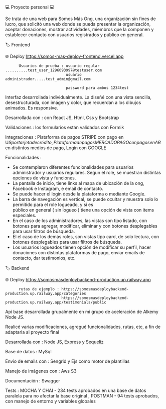 💻 Proyecto personal 💻

Se trata de una web para Somos Más Ong, una organización sin fines de lucro, que solicitó una web donde se pueda presentar la organización, aceptar donaciones, mostrar actividades, miembros que la componen y establecer contacto con usuarios registrados y público en general.

🏷️ Frontend

🌐 Deploy https://somos-mas-deploy-frontend.vercel.app

          Usuarios de prueba : usuario regular ..........test_user_1296093997@testuser.com      
                               usuario administrador.....test_admin@gmail.com
                               
                               password para ambos 1234test


Interfaz desarrollada individualmente. La diseñé con una vista sencilla, desestructurada, con imágen y color, que recuerdan a los dibujos animados. Es responsive.

Desarrollada con : con React JS, Html, Css y Bootstrap

Validaciones : los formularios están validados con Formik

Integraciones : Plataforma de pagos STRIPE con pago en U$S por tarjeta de crédito, Plataforma de pagos MERCADO PAGO con pagos en AR$ en distintos medios de pago,                    Login con GOOGLE

Funcionalidades : 

* Se contemplaron diferentes funcionalidades para usuarios administrador y usuarios regulares. Segun el role, se 
  muestran distintas opciones de vista y funciones.
* La pantalla de inicio, tiene links al mapa de ubicación de la ong, Facebook e Instagram, e email de contacto.
* Se puede hacer el login desde la plataforma o mediante Google.
* La barra de navegación es vertical, se puede ocultar y muestra solo lo permitido para el role logueado, y si es     
  público en general ( sin logueo ) tiene una opción de vista con items especiales.
* En el caso de los administradores, las vistas son tipo listado, con botones para agregar, modificar, eliminar y 
  con botones desplegables para usar filtros de búsqueda. 
* El el caso de los demás roles, son vistas tipo card, de solo lectura, con botones desplegables para usar filtros de 
  búsqueda. 
* Los usuarios logueados tienen opción de modificar su perfil, hacer donaciones con distintas plataformas de pago, 
  enviar emails de contacto, dar testimonios, etc.

🏷️ Backend

🌐 Deploy https://somosmasdeploybackend-production.up.railway.app

          rutas de ejemplo : https://somosmasdeploybackend-production.up.railway.app/categories
                             https://somosmasdeploybackend-production.up.railway.app/testimonials/public
                                     
                  
Api base desarrollada grupalmente en mi grupo de aceleración de Alkemy Node JS. 

Realicé varias modificaciones, agregué funcionalidades, rutas, etc, a fin de adaptarla al proyecto final

Desarrollada con : Node JS, Express y Sequeliz

Base de datos : MySql

Envío de emails con : Sengrid y Ejs como motor de plantillas

Manejo de imágenes con : Aws S3

Documentación : Swagger 

Tests : MOCHA Y CHAI - 234 tests aprobados en una base de datos paralela para no afectar la base original , POSTMAN - 94 tests aprobados, con manejo de entorno y variables globales
